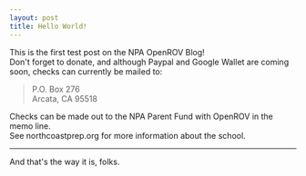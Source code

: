 ```yaml
---
layout: post
title: Hello World!
---
```


This is the first test post on the NPA OpenROV Blog!  
Don't forget to donate, and although Paypal and Google Wallet are coming soon, checks can currently be mailed to:  

>P.O. Box 276  
>Arcata, CA 95518  

Checks can be made out to the NPA Parent Fund with OpenROV in the memo line.  
See northcoastprep.org for more information about the school.

***

And that's the way it is, folks.

